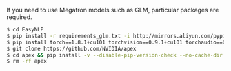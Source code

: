 If you need to use Megatron models such as GLM, particular packages are required.
```bash
$ cd EasyNLP
$ pip install -r requirements_glm.txt -i http://mirrors.aliyun.com/pypi/simple/
$ pip install torch==1.8.1+cu101 torchvision==0.9.1+cu101 torchaudio==0.8.1 -f https://download.pytorch.org/whl/torch_stable.html
$ git clone https://github.com/NVIDIA/apex
$ cd apex && pip install -v --disable-pip-version-check --no-cache-dir --global-option="--cpp_ext" --global-option="--cuda_ext" ./
$ rm -rf apex
```